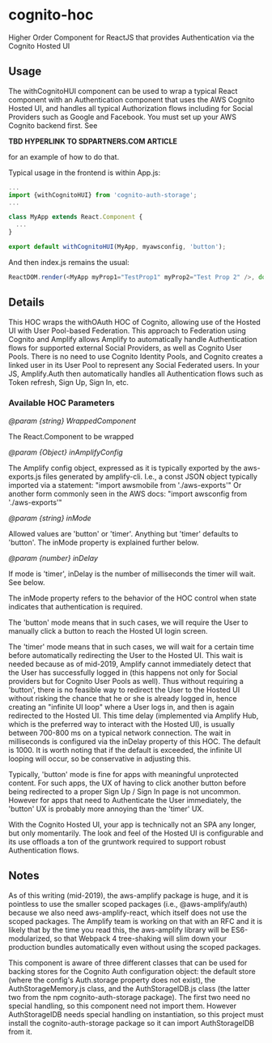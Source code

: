 # cognito-hoc
Higher Order Component for ReactJS that provides Authentication via the Cognito Hosted UI


## Usage
The withCognitoHUI component can be used to wrap a typical React <App> component with an Authentication component that uses the AWS Cognito Hosted UI, and handles all typical Authorization flows including for Social Providers such as Google and Facebook. You must set up your AWS Cognito backend first. See

**TBD HYPERLINK TO SDPARTNERS.COM ARTICLE**

for an example of how to do that.

Typical usage in the frontend is within App.js:
```javascript
...
import {withCognitoHUI} from 'cognito-auth-storage';
...

class MyApp extends React.Component {
  ...
}

export default withCognitoHUI(MyApp, myawsconfig, 'button');
```

And then index.js remains the usual:
```javascript
ReactDOM.render(<MyApp myProp1="TestProp1" myProp2="Test Prop 2" />, document.getElementById('root'));
```


## Details

This HOC wraps the withOAuth HOC of Cognito, allowing use of the Hosted UI with User Pool-based Federation. This approach to Federation using Cognito and Amplify allows Amplify to automatically handle Authentication flows for supported external Social Providers, as well as Cognito User Pools.  There is no need to use Cognito Identity Pools, and Cognito creates a linked user in its User Pool to represent any Social Federated users.  In your JS, Amplify.Auth then automatically handles all Authentication flows such as Token refresh, Sign Up, Sign In, etc.

### Available HOC Parameters

*@param {string} WrappedComponent*

The React.Component to be wrapped

*@param {Object} inAmplifyConfig*

The Amplify config object, expressed as it is typically exported by the aws-exports.js files generated by amplify-cli. I.e., a const JSON object typically imported via a statement: "import awsmobile from './aws-exports'" Or another form commonly seen in the AWS docs: "import awsconfig from './aws-exports'"

*@param {string} inMode*

Allowed values are 'button' or 'timer'. Anything but 'timer' defaults to 'button'. The inMode property is explained further below.

*@param {number} inDelay*

If mode is 'timer', inDelay is the number of milliseconds the timer will wait. See below.

The inMode property refers to the behavior of the HOC control when state indicates that authentication is required.

The 'button' mode means that in such cases, we will require the User to manually click a button to reach the Hosted UI login screen.

The 'timer' mode means that in such cases, we will wait for a certain time before automatically redirecting the User to the Hosted UI. This wait is needed because as of mid-2019, Amplify cannot immediately detect that the User has successfully logged in (this happens not only for Social providers but for Cognito User Pools as well). Thus without requiring a 'button', there is no feasible way to redirect the User to the Hosted UI without risking the chance that he or she is already logged in, hence creating an "infinite UI loop" where a User logs in, and then is again redirected to the Hosted UI. This time delay (implemented via Amplify Hub, which is the preferred way to interact with the Hosted UI), is usually between 700-800 ms on a typical network connection. The wait in milliseconds is configured via the inDelay property of this HOC. The default is 1000. It is worth noting that if the default is exceeded, the infinite UI looping will occur, so be conservative in adjusting this.

Typically, 'button' mode is fine for apps with meaningful unprotected content. For such apps, the UX of having to click another button before being redirected to a proper Sign Up / Sign In page is not uncommon. However for apps that need to Authenticate the User immediately, the 'button' UX is probably more annoying than the 'timer' UX.

With the Cognito Hosted UI, your app is technically not an SPA any longer, but only momentarily. The look and feel of the Hosted UI is configurable and its use offloads a ton of the gruntwork required to support robust Authentication flows.  


## Notes
As of this writing (mid-2019), the aws-amplify package is huge, and it is pointless to use the smaller scoped packages (i.e., @aws-amplify/auth) because we also need aws-amplify-react, which itself does not use the scoped packages. The Amplify team is working on that with an RFC and it is likely that by the time you read this, the aws-amplify library will be ES6-modularized, so that Webpack 4 tree-shaking will slim down your production bundles automatically even without using the scoped packages.

This component is aware of three different classes that can be used for backing stores for the Cognito Auth configuration object: the default store (where the config's Auth.storage property does not exist), the AuthStorageMemory.js class, and the AuthStorageIDB.js class (the latter two from the npm cognito-auth-storage package). The first two need no special handling, so this component need not import them. However AuthStorageIDB needs special handling on instantiation, so this project must install the cognito-auth-storage package so it can import AuthStorageIDB from it.

